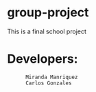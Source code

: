 # group-project

This is a final school project

# Developers:
          Miranda Manriquez
          Carlos Gonzales
